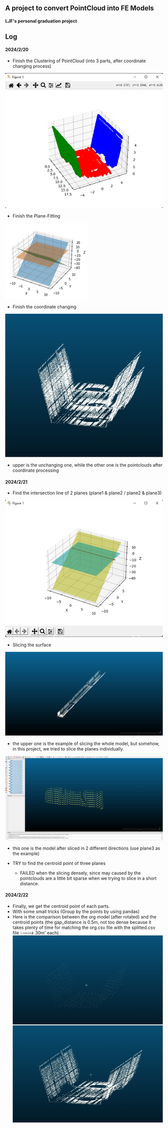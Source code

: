## A project to convert PointCloud into FE Models

#### LJF's personal graduation project

## Log
#### 2024/2/20
- Finish the Clustering of PointCloud (into 3 parts, after coordinate changing process)
 
![image](https://github.com/StonecoldLi/Pt2FE/blob/master/pictures/clustering_result.png#pic_center)


- Finish the Plane-Fitting

![image](https://github.com/StonecoldLi/Pt2FE/blob/master/pictures/output.png#pic_center)  


- Finish the coordinate changing

![image](https://github.com/StonecoldLi/Pt2FE/blob/master/pictures/cloud_compare.jpg#pic_center)   

  - upper is the unchanging one, while the other one is the pointclouds after coordinate processing


#### 2024/2/21
- Find the intersection line of 2 planes (plane1 & plane2 / plane2 & plane3)

![image](https://github.com/StonecoldLi/Pt2FE/blob/master/pictures/intersection_line.png#pic_center)

- Slicing the surface

![image](https://github.com/StonecoldLi/Pt2FE/blob/master/pictures/surface_slicing.png#pic_center)  
  - the upper one is the example of slicing the whole model, but somehow, in this project, we tried to slice the planes individually.  

![image](https://github.com/StonecoldLi/Pt2FE/blob/master/pictures/parts.png#pic_center)  
  - this one is the model after sliced in 2 different directions (use plane3 as the example)

- TRY to find the centroid point of three planes
  - FAILED when the slicing densely, since may caused by the pointclouds are a little bit sparse when we trying to slice in a short distance. 

#### 2024/2/22
- Finally, we get the centroid point of each parts.
 - With some small tricks (Group by the points by using pandas)
 - Here is the comparison between the org model (after rotated) and the centroid points (the gap_distance is 0.5m, not too dense because it takes plenty of time for matching the org.csv file with the splitted.csv file ----> 30m' each)
![image](https://github.com/StonecoldLi/Pt2FE/blob/master/pictures/centroid_shu.png#pic_center)
![image](https://github.com/StonecoldLi/Pt2FE/blob/master/pictures/org_point.png#pic_center)

